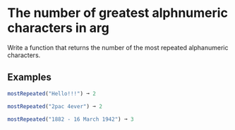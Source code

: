 # The number of greatest alphnumeric characters in arg

Write a function that returns the number of the most repeated alphanumeric characters.

## Examples

```ts
mostRepeated("Hello!!!") ➞ 2

mostRepeated("2pac 4ever") ➞ 2

mostRepeated("1882 - 16 March 1942") ➞ 3
```